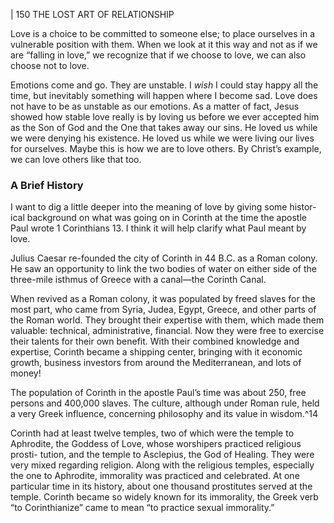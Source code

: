 | 150 THE LOST ART OF RELATIONSHIP

Love is a choice to be committed to someone else; to place ourselves in a
vulnerable position with them. When we look at it this way and not as if we
are “falling in love,” we recognize that if we choose to love, we can also choose
not to love.

Emotions come and go. They are unstable. I _wish_ I could stay happy all
the time, but inevitably something will happen where I become sad. Love does
not have to be as unstable as our emotions. As a matter of fact, Jesus showed
how stable love really is by loving us before we ever accepted him as the Son of
God and the One that takes away our sins. He loved us while we were denying
his existence. He loved us while we were living our lives for ourselves. Maybe
this is how we are to love others. By Christ’s example, we can love others like
that too.

### A Brief History

I want to dig a little deeper into the meaning of love by giving some histor-
ical background on what was going on in Corinth at the time the apostle Paul
wrote 1 Corinthians 13. I think it will help clarify what Paul meant by love.

Julius Caesar re-founded the city of Corinth in 44 B.C. as a Roman colony.
He saw an opportunity to link the two bodies of water on either side of the
three-mile isthmus of Greece with a canal—the Corinth Canal.

When revived as a Roman colony, it was populated by freed slaves for
the most part, who came from Syria, Judea, Egypt, Greece, and other parts
of the Roman world. They brought their expertise with them, which made
them valuable: technical, administrative, financial. Now they were free to
exercise their talents for their own benefit. With their combined knowledge and
expertise, Corinth became a shipping center, bringing with it economic growth,
business investors from around the Mediterranean, and lots of money!

The population of Corinth in the apostle Paul’s time was about 250,
free persons and 400,000 slaves. The culture, although under Roman rule, held
a very Greek influence, concerning philosophy and its value in wisdom.^14

Corinth had at least twelve temples, two of which were the temple to
Aphrodite, the Goddess of Love, whose worshipers practiced religious prosti-
tution, and the temple to Asclepius, the God of Healing. They were very mixed
regarding religion. Along with the religious temples, especially the one to
Aphrodite, immorality was practiced and celebrated. At one particular time
in its history, about one thousand prostitutes served at the temple. Corinth
became so widely known for its immorality, the Greek verb “to Corinthianize”
came to mean “to practice sexual immorality.”
